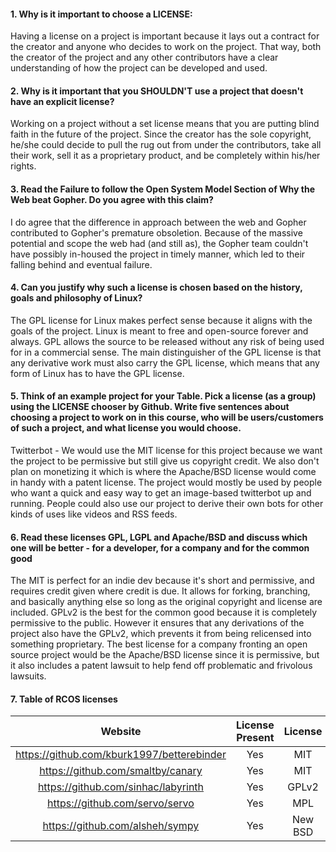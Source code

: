 #### 1. Why is it important to choose a LICENSE:
Having a license on a project is important because it lays out a contract for
the creator and anyone who decides to work on the project. That way, both the
creator of the project and any other contributors have a clear understanding
of how the project can be developed and used.

#### 2. Why is it important that you SHOULDN'T use a project that doesn't have an explicit license?
Working on a project without a set license means that you are putting blind faith
in the future of the project. Since the creator has the sole copyright, he/she could
decide to pull the rug out from under the contributors, take all their work,
sell it as a proprietary product, and be completely within his/her rights.

#### 3. Read the Failure to follow the Open System Model Section of Why the Web beat Gopher. Do you agree with this claim?
I do agree that the difference in approach between the web and Gopher contributed
to Gopher's premature obsoletion. Because of the massive potential and scope the web
had (and still as), the Gopher team couldn't have possibly in-housed the project in
timely manner, which led to their falling behind and eventual failure.

#### 4. Can you justify why such a license is chosen based on the history, goals and philosophy of Linux?
The GPL license for Linux makes perfect sense because it aligns with the goals of
the project. Linux is meant to free and open-source forever and always. GPL allows
the source to be released without any risk of being used for in a commercial sense.
The main distinguisher of the GPL license is that any derivative work must also
carry the GPL license, which means that any form of Linux has to have the GPL license.

#### 5. Think of an example project for your Table. Pick a license (as a group) using the LICENSE chooser by Github. Write five sentences about choosing a project to work on in this course, who will be users/customers of such a project, and what license you would choose.
Twitterbot - We would use the MIT license for this project because we want the project to be permissive but still give us copyright credit. We also don't plan on monetizing it which is where the Apache/BSD license would come in handy with a patent license. The project would mostly be used by people who want a quick and easy way to get an image-based twitterbot up and running. People could also use our project to derive their own bots for other kinds of uses like videos and RSS feeds.

#### 6. Read these licenses GPL, LGPL and Apache/BSD and discuss which one will be better - for a developer, for a company and for the common good
The MIT is perfect for an indie dev because it's short and permissive, and requires
credit given where credit is due. It allows for forking, branching, and basically anything else so long as the original copyright and license are included.
GPLv2 is the best for the common good because it is completely permissive to the public. However it ensures that any derivations of the project also have the GPLv2, which prevents it from being relicensed into something proprietary.
The best license for a company fronting an open source project would be the Apache/BSD license since it is permissive, but it also includes a patent lawsuit to help fend off problematic and frivolous lawsuits.

#### 7. Table of RCOS licenses

| Website | License Present | License |
|:-:|:-:|:-:|
|https://github.com/kburk1997/betterebinder| Yes | MIT|
|https://github.com/smaltby/canary| Yes | MIT|
|https://github.com/sinhac/labyrinth| Yes |GPLv2|
|https://github.com/servo/servo| Yes |MPL|
|https://github.com/alsheh/sympy| Yes |New BSD|
